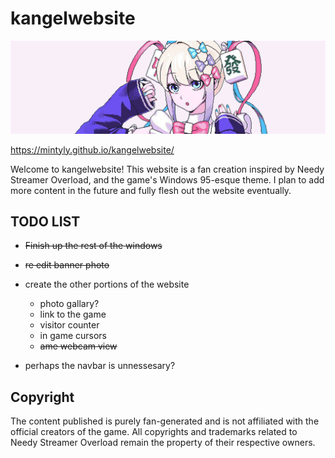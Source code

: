 <div>
    <h1>kangelwebsite</h1>
    <img src="https://github.com/mintyly/kangelwebsite/blob/main/images/banner.png">
</div>

https://mintyly.github.io/kangelwebsite/

Welcome to kangelwebsite! This website is a fan creation inspired by Needy Streamer Overload, and the game's Windows 95-esque theme.
I plan to add more content in the future and fully flesh out the website eventually.

## TODO LIST
- ~~Finish up the rest of the windows~~
- ~~re edit banner photo~~
- create the other portions of the website
    - photo gallary?
    - link to the game
    - visitor counter
    - in game cursors
    - ~~ame webcam view~~

- perhaps the navbar is unnessesary?

## Copyright
The content published is purely fan-generated and is not affiliated with the official creators of the game. All copyrights and trademarks related to Needy Streamer Overload remain the property of their respective owners.
